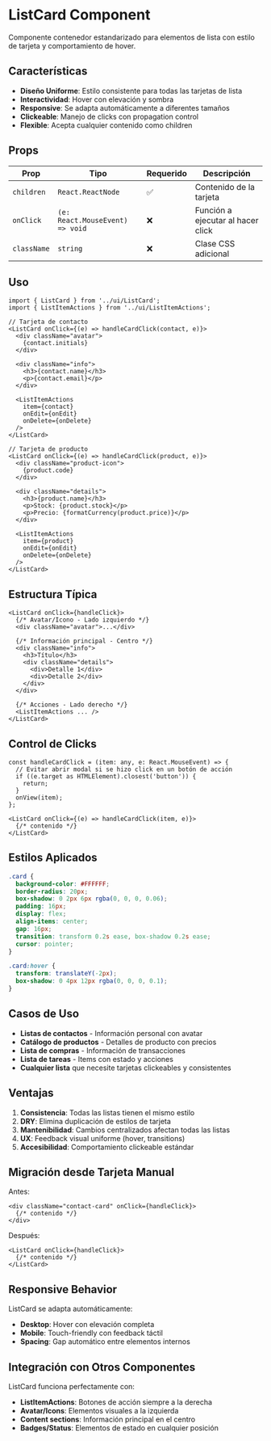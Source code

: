 # ListCard Component

Componente contenedor estandarizado para elementos de lista con estilo de tarjeta y comportamiento de hover.

## Características

- **Diseño Uniforme**: Estilo consistente para todas las tarjetas de lista
- **Interactividad**: Hover con elevación y sombra
- **Responsive**: Se adapta automáticamente a diferentes tamaños
- **Clickeable**: Manejo de clicks con propagation control
- **Flexible**: Acepta cualquier contenido como children

## Props

| Prop | Tipo | Requerido | Descripción |
|------|------|-----------|-------------|
| `children` | `React.ReactNode` | ✅ | Contenido de la tarjeta |
| `onClick` | `(e: React.MouseEvent) => void` | ❌ | Función a ejecutar al hacer click |
| `className` | `string` | ❌ | Clase CSS adicional |

## Uso

```tsx
import { ListCard } from '../ui/ListCard';
import { ListItemActions } from '../ui/ListItemActions';

// Tarjeta de contacto
<ListCard onClick={(e) => handleCardClick(contact, e)}>
  <div className="avatar">
    {contact.initials}
  </div>
  
  <div className="info">
    <h3>{contact.name}</h3>
    <p>{contact.email}</p>
  </div>
  
  <ListItemActions
    item={contact}
    onEdit={onEdit}
    onDelete={onDelete}
  />
</ListCard>

// Tarjeta de producto
<ListCard onClick={(e) => handleCardClick(product, e)}>
  <div className="product-icon">
    {product.code}
  </div>
  
  <div className="details">
    <h3>{product.name}</h3>
    <p>Stock: {product.stock}</p>
    <p>Precio: {formatCurrency(product.price)}</p>
  </div>
  
  <ListItemActions
    item={product}
    onEdit={onEdit}
    onDelete={onDelete}
  />
</ListCard>
```

## Estructura Típica

```tsx
<ListCard onClick={handleClick}>
  {/* Avatar/Icono - Lado izquierdo */}
  <div className="avatar">...</div>
  
  {/* Información principal - Centro */}
  <div className="info">
    <h3>Título</h3>
    <div className="details">
      <div>Detalle 1</div>
      <div>Detalle 2</div>
    </div>
  </div>
  
  {/* Acciones - Lado derecho */}
  <ListItemActions ... />
</ListCard>
```

## Control de Clicks

```tsx
const handleCardClick = (item: any, e: React.MouseEvent) => {
  // Evitar abrir modal si se hizo click en un botón de acción
  if ((e.target as HTMLElement).closest('button')) {
    return;
  }
  onView(item);
};

<ListCard onClick={(e) => handleCardClick(item, e)}>
  {/* contenido */}
</ListCard>
```

## Estilos Aplicados

```css
.card {
  background-color: #FFFFFF;
  border-radius: 20px;
  box-shadow: 0 2px 6px rgba(0, 0, 0, 0.06);
  padding: 16px;
  display: flex;
  align-items: center;
  gap: 16px;
  transition: transform 0.2s ease, box-shadow 0.2s ease;
  cursor: pointer;
}

.card:hover {
  transform: translateY(-2px);
  box-shadow: 0 4px 12px rgba(0, 0, 0, 0.1);
}
```

## Casos de Uso

- **Listas de contactos** - Información personal con avatar
- **Catálogo de productos** - Detalles de producto con precios
- **Lista de compras** - Información de transacciones
- **Lista de tareas** - Items con estado y acciones
- **Cualquier lista** que necesite tarjetas clickeables y consistentes

## Ventajas

1. **Consistencia**: Todas las listas tienen el mismo estilo
2. **DRY**: Elimina duplicación de estilos de tarjeta
3. **Mantenibilidad**: Cambios centralizados afectan todas las listas
4. **UX**: Feedback visual uniforme (hover, transitions)
5. **Accesibilidad**: Comportamiento clickeable estándar

## Migración desde Tarjeta Manual

Antes:
```tsx
<div className="contact-card" onClick={handleClick}>
  {/* contenido */}
</div>
```

Después:
```tsx
<ListCard onClick={handleClick}>
  {/* contenido */}
</ListCard>
```

## Responsive Behavior

ListCard se adapta automáticamente:
- **Desktop**: Hover con elevación completa
- **Mobile**: Touch-friendly con feedback táctil
- **Spacing**: Gap automático entre elementos internos

## Integración con Otros Componentes

ListCard funciona perfectamente con:
- **ListItemActions**: Botones de acción siempre a la derecha
- **Avatar/Icons**: Elementos visuales a la izquierda
- **Content sections**: Información principal en el centro
- **Badges/Status**: Elementos de estado en cualquier posición
